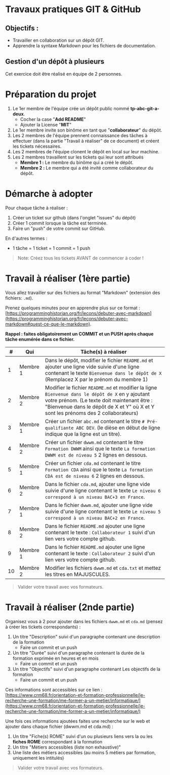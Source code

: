 # Travaux pratiques GIT & GitHub

## Objectifs : 

- Travailler en collaboration sur un dépôt GIT.
- Apprendre la syntaxe Markdown pour les fichiers de documentation.

## Gestion d'un dépôt à plusieurs

Cet exercice doit être réalisé en équipe de 2 personnes.

# Préparation du projet

1. Le 1er membre de l'équipe crée un dépôt public nommé **tp-abc-git-a-deux**.
    - Cocher la case "**Add README**"
    - Ajouter la License "**MIT**"
2. Le 1er membre invite son binôme en tant que "**collaborateur**" du dépôt.
3. Les 2 membres de l'équipe prennent connaissance des tâches à effectuer (dans la partie "Travail à réaliser" de ce document) et créent les tickets nécessaires.
4. Les 2 membres de l'équipe clonent le dépôt en local sur leur machine.
5. Les 2 membres travaillent sur les tickets qui leur sont attribués
    - **Membre 1 :** Le membre du binôme qui a créé le dépôt.
    - **Membre 2 :** Le membre qui a été invité comme collaborateur du dépôt.

# Démarche à adopter 

Pour chaque tâche à réaliser : 

1. Créer un ticket sur github (dans l'onglet "issues" du dépôt)
2. Créer 1 commit lorsque la tâche est terminée.
3. Faire un "push" de votre commit sur GitHub.

En d'autres termes :
- 1 tâche = 1 ticket = 1 commit = 1 push

> Note: Créez tous les tickets AVANT de commencer à coder !


# Travail à réaliser (1ère partie)

Vous allez travailler sur des fichiers au format "Markdown" (extension des fichiers: `.md`).

Prenez quelques minutes pour en apprendre plus sur ce format : [https://programminghistorian.org/fr/lecons/debuter-avec-markdown](https://programminghistorian.org/fr/lecons/debuter-avec-markdown#quest-ce-que-le-markdown).

**Rappel : faites obligatoirement un COMMIT et un PUSH après chaque tâche enumérée dans ce fichier.**

| # | Qui | Tâche(s) à réaliser |
| --- | --- | --- |
| 1 | Membre 1 | Dans le dépôt, modifier le fichier `README.md` et ajouter une ligne vide suivie d'une ligne contenant le texte `Bienvenue dans le dépôt de X` (Remplacez X par le prénom du membre 1)  |
| 2 | Membre 2 | Modifier le fichier `README.md` et modifier la ligne `Bienvenue dans le dépôt de X` en y ajoutant votre prénom. (Le texte doit maintenant être : "Bienvenue dans le dépôt de X et Y" où X et Y sont les prénoms des 2 collaborateurs)|
| 3 | Membre 1 | Créer un fichier `abc.md` contenant le titre `# Pré-qualifiante ABC DEV`. (le dièse en début de ligne indique que la ligne est un titre).  |
| 4 | Membre 2 | Créer un fichier `dwwm.md` contenant le titre `Formation DWWM` ainsi que le texte `La formation DWWM est de niveau 5` 2 lignes en dessous. |
| 5 | Membre 1 | Créer un fichier `cda.md` contenant le titre `Formation CDA` ainsi que le texte `La formation CDA est de niveau 6` 2 lignes en dessous. |
| 6 | Membre 2 | Dans le fichier `cda.md`, ajouter une ligne vide suivie d'une ligne contenant le texte `Le niveau 6 correspond à un niveau BAC+3 en France`. |
| 7 | Membre 1 | Dans le fichier `dwwm.md`, ajouter une ligne vide suivie d'une ligne contenant le texte `Le niveau 5 correspond à un niveau BAC+2 en France`. |
| 8 | Membre 2 | Dans le fichier `README.md` ajouter une ligne contenant le texte : `Collaborateur 1` suivi d'un lien vers votre compte github. |
| 9 | Membre 1 | Dans le fichier `README.md` ajouter une ligne contenant le texte : `Collaborateur 2` suivi d'un lien vers votre compte github. |
| 10 | Membre 2 | Modifier les fichiers `dwwm.md` et `cda.txt` et mettez les titres en MAJUSCULES. |


> Valider votre travail avec vos formateurs.

# Travail à réaliser (2nde partie)

Organisez vous à 2 pour ajouter dans les fichiers `dwwm.md` et `cda.md` (pensez à créer les tickets correspondants) : 

1. Un titre "Description" suivi d'un paragraphe contenant une description de la formation
   - Faire un commit et un push 
2. Un titre "Durée" suivi d'un paragraphe contenant la durée de la formation exprimée en heures et en mois
   - Faire un commit et un push 
3. Un titre "Objectifs" suivi d'un paragraphe contenant Les objectifs de la formation
   - Faire un commit et un push

   
Ces informations sont accessibles sur ce lien : [https://www.crm68.fr/orientation-et-formation-professionnelle/je-recherche-une-formation/me-former-a-un-metier/informatique/](https://www.crm68.fr/orientation-et-formation-professionnelle/je-recherche-une-formation/me-former-a-un-metier/informatique/) 

Une fois ces informations ajoutées faites une recherche sur le web et ajouter dans chaque fichier (dwwm.md et cda.md) : 

1. Un titre "Fiche(s) ROME" suivi d'un ou plusieurs liens vers la ou les **fiches ROME** correspondant à la formation 
2. Un titre "Métiers accessibles (liste non exhaustive)"
3. Une liste des métiers accessibles (au moins 5 métiers par formation, uniquement les intitulés)

> Valider votre travail avec vos formateurs.
